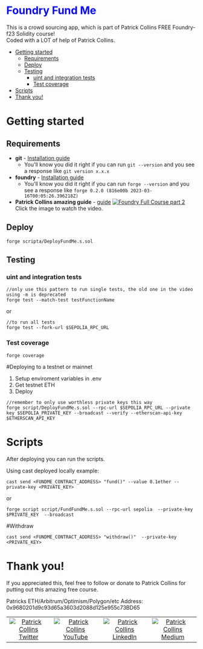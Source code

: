 <h1 style="color: blue;">Foundry Fund Me</h1>

This is a crowd sourcing app, which is part of Patrick Collins FREE Foundry-f23 Solidity course!  
Coded with a LOT of help of Patrick Collins.

- [Getting started](#getting-started)
  - [Requirements](#requirements)
  - [Deploy](#deploy)
  - [Testing](#testing)
    - [uint and integration tests](#uint-and-integration-tests)
    - [Test coverage](#test-coverage)
- [Scripts](#scripts)
- [Thank you!](#thank-you)


# Getting started

## Requirements
- **git** - [Installation guide](https://git-scm.com/book/en/v2/Getting-Started-Installing-Git) 
  - You'll know you did it right if you can run `git --version` and you see a response like `git version x.x.x`
- **foundry** - [Installation guide](https://medium.com/@regodefies/foundry-installation-on-windows-10-309407e39dee)
  - You'll know you did it right if you can run `forge --version` and you see a response like `forge 0.2.0 (816e00b 2023-03-16T00:05:26.396218Z)`
- **Patrick Collins amazing guide** - [guide](https://www.youtube.com/watch?v=6oFvqLfRnsU&list=PLGgX0nKkYFzLbHjhAgi1qZQ6VWqW1sG1_&index=1)
[![Foundry Full Course part 2](https://img.youtube.com/vi/sas02qSFZ74/0.jpg)](https://www.youtube.com/watch?v=sas02qSFZ74)   
Click the image to watch the video.


## Deploy

```
forge scripta/DeployFundMe.s.sol
```

## Testing

### uint and integration tests 
```
//only use this pattern to run single tests, the old one in the video using -m is deprecated
forge test --match-test testFunctionName
```
or
```
//to run all tests
forge test --fork-url $SEPOLIA_RPC_URL
```

### Test coverage
```
forge coverage
```

#Deploying to a testnet or mainnet

1. Setup enviroment variables in .env
2. Get testnet ETH
3. Deploy 
```
//remember to only use worthless private keys this way
forge script/DeployFundMe.s.sol --rpc-url $SEPOLIA_RPC_URL --private key $SEPOLIA_PRIVATE_KEY --broadcast --verify --etherscan-api-key $ETHERSCAN_API_KEY
```

# Scripts 

After deploying you can run the scripts. 

Using cast deployed  locally example:
```
cast send <FUNDME_CONTRACT_ADDRESS> "fund()" --value 0.1ether --private-key <PRIVATE_KEY>
```
or 
```
forge script script/FundFundMe.s.sol --rpc-url sepolia  --private-key $PRIVATE_KEY  --broadcast
```

#Withdraw

```
cast send <FUNDME_CONTRACT_ADDRESS> "withdraw()"  --private-key <PRIVATE_KEY>
```


# Thank you!

If you appreciated this, feel free to follow or donate to Patrick Collins for putting out this amazing free course.

Patricks ETH/Arbitrum/Optimism/Polygon/etc Address: 0x9680201d9c93d65a3603d2088d125e955c73BD65

<table>
  <tr>
    <td align="center">
      <a href="https://twitter.com/PatrickAlphaC">
        <img src="https://img.shields.io/badge/Twitter-1DA1F2?style=for-the-badge&logo=twitter&logoColor=white" alt="Patrick Collins Twitter">
      </a>
    </td>
    <td align="center">
      <a href="https://www.youtube.com/channel/UCn-3f8tw_E1jZvhuHatROwA">
        <img src="https://img.shields.io/badge/YouTube-FF0000?style=for-the-badge&logo=youtube&logoColor=white" alt="Patrick Collins YouTube">
      </a>
    </td>
    <td align="center">
      <a href="https://www.linkedin.com/in/patrickalphac/">
        <img src="https://img.shields.io/badge/LinkedIn-0077B5?style=for-the-badge&logo=linkedin&logoColor=white" alt="Patrick Collins LinkedIn">
      </a>
    </td>
    <td align="center">
      <a href="https://medium.com/@patrick.collins_58673/">
        <img src="https://img.shields.io/badge/Medium-000000?style=for-the-badge&logo=medium&logoColor=white" alt="Patrick Collins Medium">
      </a>
    </td>
  </tr>
</table>

